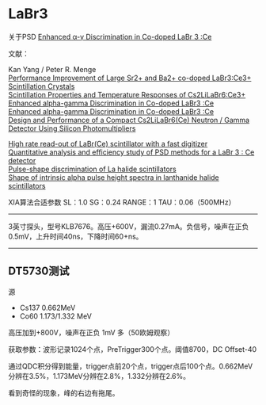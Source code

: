 <!-- LaBr3.md --- 
;; 
;; Description: 
;; Author: Hongyi Wu(吴鸿毅)
;; Email: wuhongyi@qq.com 
;; Created: 二 6月  6 14:23:24 2017 (+0800)
;; Last-Updated: 三 6月 21 13:37:46 2017 (+0800)
;;           By: Hongyi Wu(吴鸿毅)
;;     Update #: 17
;; URL: http://wuhongyi.cn -->

# LaBr3

关于PSD [Enhanced α-γ Discrimination in Co-doped LaBr 3 :Ce](http://wuhongyi.cn/HardwareNote/pdf/Detector/enhanced_a-g_discrimination_in_co-doped_labr3_ce.pdf)

文献：

Kan Yang / Peter R. Menge  
[Performance Improvement of Large Sr2+ and Ba2+ co-doped LaBr3:Ce3+ Scintillation Crystals](http://wuhongyi.cn/HardwareNote/pdf/article/06551113.pdf)  
[Scintillation Properties and Temperature Responses of Cs2LiLaBr6:Ce3+](http://wuhongyi.cn/HardwareNote/pdf/article/06829676.pdf)  
[Enhanced alpha-gamma Discrimination in Co-doped LaBr3 :Ce](http://wuhongyi.cn/HardwareNote/pdf/article/07407503.pdf)  
[Enhanced alpha-gamma Discrimination in Co-doped LaBr3 :Ce](http://wuhongyi.cn/HardwareNote/pdf/article/07431223.pdf)  
[Design and Performance of a Compact Cs2LiLaBr6(Ce) Neutron / Gamma Detector Using Silicon Photomultipliers](http://wuhongyi.cn/HardwareNote/pdf/article/07581858.pdf)  

[High rate read-out of LaBr(Ce) scintillator with a fast digitizer](http://wuhongyi.cn/HardwareNote/pdf/article/1-s2.0-S0168900212002896-main.pdf)  
[Quantitative analysis and efficiency study of PSD methods for a LaBr 3 : Ce detector](http://wuhongyi.cn/HardwareNote/pdf/article/1-s2.0-S0168900215016253-main.pdf)  
[Pulse-shape discrimination of La halide scintillators](http://wuhongyi.cn/HardwareNote/pdf/article/1-s2.0-S0168900205000070-main.pdf)  
[Shape of intrinsic alpha pulse height spectra in lanthanide halide scintillators](http://wuhongyi.cn/HardwareNote/pdf/article/1-s2.0-S0168900217302255-main.pdf)


XIA算法合适参数 SL：1.0 SG：0.24 RANGE：1 TAU：0.06（500MHz）

----


3英寸探头，型号KLB7676。高压+600V，漏流0.27mA。负信号，噪声在正负0.5mV，上升时间40ns，下降时间60+ns。


----

## DT5730测试

源
- Cs137 0.662MeV
- Co60 1.173/1.332 MeV

高压加到+800V，噪声在正负 1mV 多（50欧姆观察）


获取参数：波形记录1024个点，PreTrigger300个点。阈值8700，DC Offset-40

通过QDC积分得到能量，trigger点前20个点，trigger点后100个点。0.662MeV分辨在3.5%，1.173MeV分辨在2.8%，1.332分辨在2.6%。

看到奇怪的现象，峰的右边有拖尾。








<!-- LaBr3.md ends here -->
